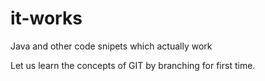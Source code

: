 # it-works
Java and other code snipets which actually work

Let us learn the concepts of GIT by branching for first time.
